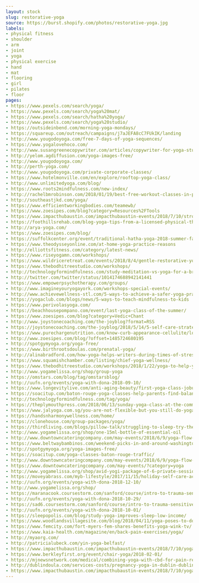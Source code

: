 ```yaml
---
layout: stock
slug: restorative-yoga
source: https://burst.shopify.com/photos/restorative-yoga.jpg
labels:
- physical fitness
- shoulder
- arm
- joint
- yoga
- physical exercise
- hand
- mat
- flooring
- girl
- pilates
- floor
pages:
- https://www.pexels.com/search/yoga/
- https://www.pexels.com/search/yoga%20mat/
- https://www.pexels.com/search/hatha%20yoga/
- https://www.pexels.com/search/yoga%20studio/
- https://outsideinbend.com/morning-yoga-mondays/
- https://squareup.com/outreach/campaigns/j7aJEFA8cC7FUkIK/landing
- http://www.yougodoyoga.com/free-7-days-of-yoga-sequences/
- https://www.yogalovehoco.com/
- http://www.susangreenecopywriter.com/articles/copywriter-for-yoga-studios-promote-your-classes-build-your-brand.html
- http://yelom.agdiffusion.com/yoga-images-free/
- http://www.yougodoyoga.com/
- http://perth-yoga.com/
- http://www.yougodoyoga.com/private-corporate-classes/
- https://www.hotelmonville.com/en/explore/rooftop-yoga-class/
- http://www.unlimitedyoga.com/blog/
- https://www.roots2mindfulness.com/new-index/
- http://rachelbmrobinson.com/2018/01/19/best-free-workout-classes-in-philadelphia/
- http://southeastjkd.com/yoga/
- https://www.efficientworkingbodies.com/teamewb/
- https://www.zoesipes.com/blog?category=Resources%2FTools
- https://www.impacthubaustin.com/impacthubaustin-events/2018/7/10/stronghorn-yoga
- https://foothillsrehab.com/blog-yoga-tips-from-a-licensed-physical-therapist/
- http://arya-yoga.com/
- https://www.zoesipes.com/blog/
- https://suffolkcenter.org/event/traditional-hatha-yoga-2018-summer-fall/2018-11-13/
- https://www.theodysseyonline.com/at-home-yoga-practice-reasons
- http://elliottsfitness.com/category/latest-news/
- https://www.riseyogamn.com/workshops/
- https://www.wildriceretreat.com/events/2018/8/4/gentle-restorative-yoga
- https://www.thebodhitreestudio.com/workshops/
- http://technologyformindfulness.com/study-meditation-vs-yoga-for-a-brain-energy-boost/
- http://twitter.com/twitter/status/1014174688942141441
- https://www.empowerpsychotherapy.com/groups/
- http://www.imagineyouryogayork.com/workshops-special-events/
- http://www.achievewellness-stl.com/5-ways-to-achieve-a-safer-yoga-practice/
- https://yogaclub.com/blogs/news/5-ways-to-teach-mindfulness-to-kids
- https://www.perivolasyoga.com/
- https://beachhousepompano.com/event/last-yoga-class-of-the-summer/
- https://www.zoesipes.com/blog?category=Vedic+Chant
- http://www.joystonecoaching.com/the-joyblog?format=RSS
- https://joystonecoaching.com/the-joyblog/2018/5/14/5-self-care-strategies-for-stressful-times
- https://www.purechargenutrition.com/know-curb-appearance-cellulite/love-yourself-with-yoga/
- http://www.zoesipes.com/blog/?offset=1485724680195
- http://spotgymyoga.org/yoga-free/
- https://www.birthrootsdoulas.com/prenatal-yoga/
- http://alinabradford.com/how-yoga-helps-writers-during-times-of-stress-and-constant-sitting/
- https://www.squamishchamber.com/listing/chief-yoga-wellness/
- https://www.thebodhitreestudio.com/workshops/2018/1/22/yoga-to-help-you-sleep-better
- http://www.yogamelissa.org/shop/group-yoga
- https://omstars.com/blog/tag/omstarsblog/
- http://uufn.org/events/yoga-with-dona-2018-09-10/
- https://www.longevitylive.com/anti-aging-beauty/first-yoga-class-joburg-mistakes/
- https://soacitup.com/baton-rouge-yoga-classes-help-parents-find-balance/
- http://technologyformindfulness.com/tag/yoga/
- https://theplymouthpress.com/2018/06/13/sunday-yoga-class-at-the-community-center/
- https://www.jalyoga.com.sg/you-are-not-flexible-but-you-still-do-yoga/
- https://handsnharmonywellness.com/home/
- https://clonehouse.com/group-packages/yoga/
- https://thirdliving.com/blogs/pillow-talk/struggling-to-sleep-try-these-relaxing-yoga-poses
- http://www.yogamelissa.org/shop/one-15ml-bottle-of-essential-oil
- http://www.downtowncateringcompany.com/may-events/2018/6/9/yoga-flow-and-feast-42fnm
- https://www.beltwaybambinos.com/weekend-picks-in-and-around-washington-dc-9/
- http://spotgymyoga.org/yoga-images-free/
- https://soacitup.com/yoga-classes-baton-rouge-traffic/
- http://www.downtowncateringcompany.com/may-events/2018/6/9/yoga-flow-and-feast
- https://www.downtowncateringcompany.com/may-events/?category=yoga
- http://www.yogamelissa.org/shop/avid-yogi-package-of-6-private-sessions
- https://moveyabrass.com/myb-lifestyle/2017/11/15/holiday-self-care-activities
- http://uufn.org/events/yoga-with-dona-2018-12-10/
- http://www.yogamelissa.org/shop/
- https://maranacook.coursestorm.com/sanford/course/intro-to-trauma-sensitive-yoga1?search=Yoga&includePartnerResults=1&page=9
- http://uufn.org/events/yoga-with-dona-2018-10-29/
- https://sad6.coursestorm.com/sanford/course/intro-to-trauma-sensitive-yoga1?sort=price&near=04004&search=yoga&includePartnerResults=1
- http://uufn.org/events/yoga-with-dona-2018-10-01/
- https://sleepopolis.com/blog/study-yoga-improves-sleep-low-income/
- https://www.woodlandsvillagesite.com/blog/2018/04/11/yoga-poses-to-do-first-thing-in-the-morning/
- https://www.femcity.com/fort-myers-fem-shares-benefits-yoga-wink-tv/
- https://www.kaia-health.com/magazine/en/back-pain-exercises/yoga/
- http://myaorg.com/
- http://patricialubeck.com/yin-yoga-belfast/
- https://www.impacthubaustin.com/impacthubaustin-events/2018/7/10/yoga-with-lydia-877yy
- https://www.berkleyfirst.org/event/chair-yoga/2018-02-01/
- https://mjnewsnetwork.com/medical/combining-yoga-with-cbd-for-pain-relief/
- http://dublindoula.com/services-costs/pregnancy-yoga-in-dublin-dublin-doula/
- https://www.impacthubaustin.com/impacthubaustin-events/2018/7/10/yoga-with-lydia
---
```

